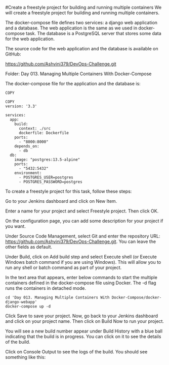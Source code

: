 #Create a freestyle project for building and running multiple containers
We will create a freestyle project for building and running multiple containers.

The docker-compose file defines two services: a django web application and a database. The web application is the same as we used in docker-compose task. The database is a PostgreSQL server that stores some data for the web application.

The source code for the web application and the database is available on GitHub:

https://github.com/Ashvini379/DevOps-Challenge.git

Folder: Day 013. Managing Multiple Containers With Docker-Compose

The docker-compose file for the application and the database is:
```
COPY

COPY
version: '3.3'

services:
  app:
    build:
      context: ./src
      dockerfile: Dockerfile
    ports:
      - "8000:8000"
    depends_on:
      - db
  db:
    image: "postgres:13.5-alpine"
    ports:
      - "5432:5432"
    environment:
      - POSTGRES_USER=postgres
      - POSTGRES_PASSWORD=postgres
```
To create a freestyle project for this task, follow these steps:

Go to your Jenkins dashboard and click on New Item.

Enter a name for your project and select Freestyle project. Then click OK.

On the configuration page, you can add some description for your project if you want.

Under Source Code Management, select Git and enter the repository URL: https://github.com/Ashvini379/DevOps-Challenge.git. You can leave the other fields as default.

Under Build, click on Add build step and select Execute shell (or Execute Windows batch command if you are using Windows). This will allow you to run any shell or batch command as part of your project.

In the text area that appears, enter below commands to start the multiple containers defined in the docker-compose file using Docker. The -d flag runs the containers in detached mode.
```
cd 'Day 013. Managing Multiple Containers With Docker-Compose/docker-django-webapp'
docker-compose up -d
```

Click Save to save your project.
Now, go back to your Jenkins dashboard and click on your project name. Then click on Build Now to run your project.

You will see a new build number appear under Build History with a blue ball indicating that the build is in progress. You can click on it to see the details of the build.

Click on Console Output to see the logs of the build. You should see something like this: